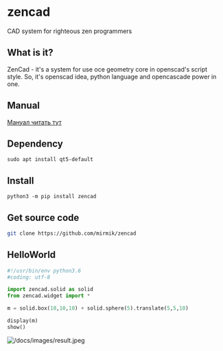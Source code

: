 # zencad
CAD system for righteous zen programmers

What is it?
-----------
ZenCad - it's a system for use oce geometry core in openscad's script style.
So, it's  openscad idea, python language and opencascade power in one.  

Manual
------
[Мануал читать тут](https://mirmik.github.io/zencad/)


Dependency
----------
```sudo apt install qt5-default```

Install
-------  
```python3 -m pip install zencad ```

Get source code
---------------
```sh
git clone https://github.com/mirmik/zencad
```

HelloWorld
----------
```python
#!/usr/bin/env python3.6
#coding: utf-8

import zencad.solid as solid
from zencad.widget import *

m = solid.box(10,10,10) + solid.sphere(5).translate(5,5,10)

display(m)
show()
```

![/docs/images/result.jpeg](/docs/images/result.jpeg)

